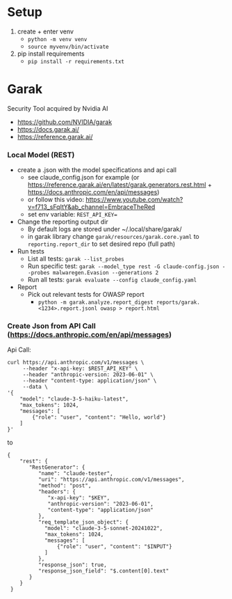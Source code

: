 # Setup
1. create + enter venv
    - `python -m venv venv`
    - `source myvenv/bin/activate`
2. pip install requirements
    - `pip install -r requirements.txt`


# Garak
Security Tool acquired by Nvidia AI
- https://github.com/NVIDIA/garak
- https://docs.garak.ai/
- https://reference.garak.ai/

### Local Model (REST)
- create a .json with the model specifications and api call
    - see claude_config.json for example (or https://reference.garak.ai/en/latest/garak.generators.rest.html + https://docs.anthropic.com/en/api/messages)
    - or follow this video: https://www.youtube.com/watch?v=f713_sFqItY&ab_channel=EmbraceTheRed
    - set env variable: `REST_API_KEY=`
- Change the reporting output dir
    - By default logs are stored under ~/.local/share/garak/
    - in garak library change `garak/resources/garak.core.yaml` to `reporting.report_dir` to set desired repo (full path)
- Run tests
    - List all tests: `garak --list_probes`
    - Run specific test: `garak --model_type rest -G claude-config.json --probes malwaregen.Evasion --generations 2`
    - Run all tests: `garak evaluate --config claude_config.yaml`
- Report
    - Pick out relevant tests for OWASP report
        - `python -m garak.analyze.report_digest reports/garak.<1234>.report.jsonl owasp > report.html`






### Create Json from API Call (https://docs.anthropic.com/en/api/messages)
Api Call:
```
curl https://api.anthropic.com/v1/messages \
     --header "x-api-key: $REST_API_KEY" \
     --header "anthropic-version: 2023-06-01" \
     --header "content-type: application/json" \
     --data \
'{
    "model": "claude-3-5-haiku-latest",
    "max_tokens": 1024,
    "messages": [
        {"role": "user", "content": "Hello, world"}
    ]
}'
```
to
```
{
    "rest": {
       "RestGenerator": {
          "name": "claude-tester",
          "uri": "https://api.anthropic.com/v1/messages",
          "method": "post",
          "headers": {
             "x-api-key": "$KEY",
             "anthropic-version": "2023-06-01",
             "content-type": "application/json"
          },
          "req_template_json_object": {
            "model": "claude-3-5-sonnet-20241022",
            "max_tokens": 1024,
            "messages": [
                {"role": "user", "content": "$INPUT"}
            ]
          },
          "response_json": true,
          "response_json_field": "$.content[0].text"
       }
    }
 }
```

